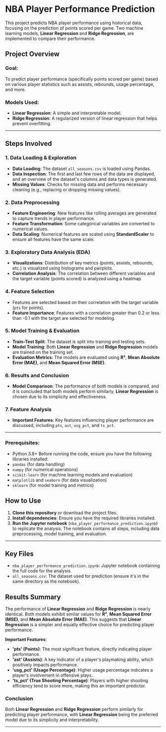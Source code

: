 # NBA Player Performance Prediction

This project predicts NBA player performance using historical data, focusing on the prediction of points scored per game. Two machine learning models, **Linear Regression** and **Ridge Regression**, are implemented to compare their performance.

## **Project Overview**

### **Goal:**
To predict player performance (specifically points scored per game) based on various player statistics such as assists, rebounds, usage percentage, and more.

### **Models Used:**
- **Linear Regression**: A simple and interpretable model.
- **Ridge Regression**: A regularized version of linear regression that helps prevent overfitting.

---

## **Steps Involved**

### 1. **Data Loading & Exploration**

- **Data Loading**: The dataset `all_seasons.csv` is loaded using Pandas.
- **Data Inspection**: The first and last few rows of the data are displayed, and an overview of the dataset's columns and data types is generated.
- **Missing Values**: Checks for missing data and performs necessary cleaning (e.g., replacing or dropping missing values).

### 2. **Data Preprocessing**

- **Feature Engineering**: New features like rolling averages are generated to capture trends in player performance.
- **Feature Transformation**: Some categorical variables are converted to numerical values.
- **Data Scaling**: Numerical features are scaled using **StandardScaler** to ensure all features have the same scale.

### 3. **Exploratory Data Analysis (EDA)**

- **Visualizations**: Distribution of key metrics (points, assists, rebounds, etc.) is visualized using histograms and pairplots.
- **Correlation Analysis**: The correlation between different variables and the target variable (points scored) is analyzed using a heatmap.

### 4. **Feature Selection**

- Features are selected based on their correlation with the target variable (`pts` for points).
- **Feature Importance**: Features with a correlation greater than 0.2 or less than -0.1 with the target are selected for modeling.

### 5. **Model Training & Evaluation**

- **Train-Test Split**: The dataset is split into training and testing sets.
- **Model Training**: Both **Linear Regression** and **Ridge Regression** models are trained on the training set.
- **Evaluation Metrics**: The models are evaluated using **R²**, **Mean Absolute Error (MAE)**, and **Mean Squared Error (MSE)**.

### 6. **Results and Conclusion**

- **Model Comparison**: The performance of both models is compared, and it is concluded that both models perform similarly. **Linear Regression** is chosen due to its simplicity and effectiveness.

### 7. **Feature Analysis**

- **Important Features**: Key features influencing player performance are discussed, including `pts`, `ast`, `usg_pct`, and `ts_pct`.
  
---
### Prerequisites:
- Python 3.8+
Before running the code, ensure you have the following libraries installed:
- `pandas` (for data handling)
- `numpy` (for numerical operations)
- `scikit-learn` (for machine learning models and evaluation)
- `matplotlib` and `seaborn` (for data visualization)
- `sklearn` (for model training and metrics)
## **How to Use**

1. **Clone this repository** or download the project files.
2. **Install dependencies**: Ensure you have the required libraries installed.
3. **Run the Jupyter notebook** (`nba_player_performance_prediction.ipynb`) to replicate the analysis. The notebook contains all steps, including data preprocessing, model training, and evaluation.

---

## **Key Files**
- `nba_player_performance_prediction.ipynb`: Jupyter notebook containing the full code for the analysis.
- `all_seasons.csv`: The dataset used for prediction (ensure it's in the same directory as the notebook).


## **Results Summary**

The performance of **Linear Regression** and **Ridge Regression** is nearly identical. Both models exhibit similar values for **R²**, **Mean Squared Error (MSE)**, and **Mean Absolute Error (MAE)**. This suggests that **Linear Regression** is a simpler and equally effective choice for predicting player performance.

**Important Features**:
- **'pts' (Points)**: The most significant feature, directly indicating player performance.
- **'ast' (Assists)**: A key indicator of a player's playmaking ability, which positively impacts performance.
- **'usg_pct' (Usage Percentage)**: Higher usage percentage indicates a player's involvement in offensive plays.
- **'ts_pct' (True Shooting Percentage)**: Players with higher shooting efficiency tend to score more, making this an important predictor.

### **Conclusion**

Both **Linear Regression** and **Ridge Regression** perform similarly for predicting player performance, with **Linear Regression** being the preferred model due to its simplicity and interpretability.

---


